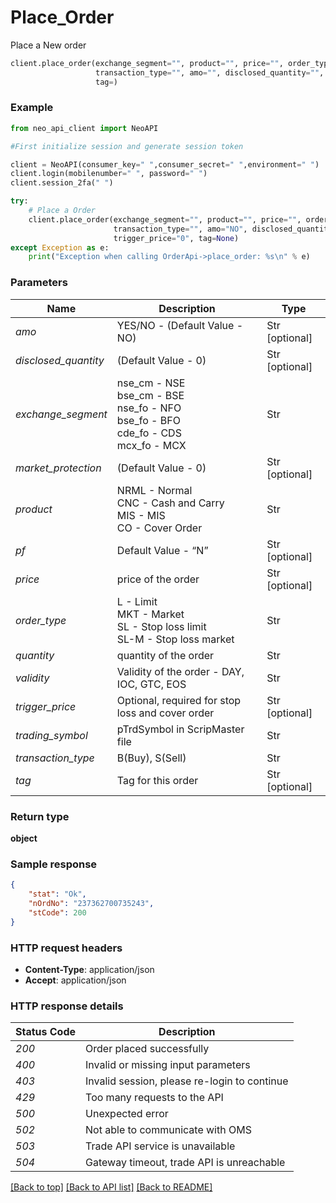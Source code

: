 # Place_Order

Place a New order

```python
client.place_order(exchange_segment="", product="", price="", order_type="", quantity="", validity="", trading_symbol="",
                   transaction_type="", amo="", disclosed_quantity="", market_protection="", pf="", trigger_price="",
                   tag=)
```

### Example

```python
from neo_api_client import NeoAPI

#First initialize session and generate session token

client = NeoAPI(consumer_key=" ",consumer_secret=" ",environment=" ")
client.login(mobilenumber=" ", password=" ")
client.session_2fa(" ")

try:
    # Place a Order
    client.place_order(exchange_segment="", product="", price="", order_type="", quantity="", validity="", trading_symbol="",
                       transaction_type="", amo="NO", disclosed_quantity="0", market_protection="0", pf="N",
                       trigger_price="0", tag=None)
except Exception as e:
    print("Exception when calling OrderApi->place_order: %s\n" % e)
```

### Parameters

| Name                 | Description                                                                                       | Type           |
| -------------------- | ------------------------------------------------------------------------------------------------- | -------------- |
| _amo_                | YES/NO - (Default Value - NO)                                                                     | Str [optional] |
| _disclosed_quantity_ | (Default Value - 0)                                                                               | Str [optional] |
| _exchange_segment_   | nse_cm - NSE<br/>bse_cm - BSE<br/>nse_fo - NFO<br/>bse_fo - BFO<br/>cde_fo - CDS<br/>mcx_fo - MCX | Str            |
| _market_protection_  | (Default Value - 0)                                                                               | Str [optional] |
| _product_            | NRML - Normal<br/>CNC - Cash and Carry<br/>MIS - MIS<br/>CO - Cover Order<br/>                    | Str            |
| _pf_                 | Default Value - “N”                                                                               | Str [optional] |
| _price_              | price of the order                                                                                | Str [optional] |
| _order_type_         | L - Limit<br/>MKT - Market<br/>SL - Stop loss limit<br/>SL-M - Stop loss market                   | Str            |
| _quantity_           | quantity of the order                                                                             | Str            |
| _validity_           | Validity of the order - DAY, IOC, GTC, EOS                                                        | Str            |
| _trigger_price_      | Optional, required for stop loss and cover order                                                  | Str [optional] |
| _trading_symbol_     | pTrdSymbol in ScripMaster file                                                                    | Str            |
| _transaction_type_   | B(Buy), S(Sell)                                                                                   | Str            |
| _tag_                | Tag for this order                                                                                | Str [optional] |

### Return type

**object**

### Sample response

```json
{
	"stat": "Ok",
	"nOrdNo": "237362700735243",
	"stCode": 200
}
```

### HTTP request headers

-   **Content-Type**: application/json
-   **Accept**: application/json

### HTTP response details

| Status Code | Description                                  |
| ----------- | -------------------------------------------- |
| _200_       | Order placed successfully                    |
| _400_       | Invalid or missing input parameters          |
| _403_       | Invalid session, please re-login to continue |
| _429_       | Too many requests to the API                 |
| _500_       | Unexpected error                             |
| _502_       | Not able to communicate with OMS             |
| _503_       | Trade API service is unavailable             |
| _504_       | Gateway timeout, trade API is unreachable    |

[[Back to top]](#) [[Back to API list]](../README.md#documentation-for-api-endpoints) [[Back to README]](../README.md)
